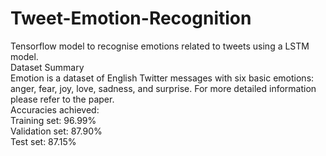 # Tweet-Emotion-Recognition
Tensorflow model to recognise emotions related to tweets using a LSTM model.<br />
Dataset Summary <br />
Emotion is a dataset of English Twitter messages with six basic emotions: anger, fear, joy, love, sadness, and surprise. For more detailed information please refer to the paper.<br/>
Accuracies achieved:<br/>
  Training set: 96.99% <br/>
  Validation set: 87.90% <br/>
  Test set: 87.15% <br/>
